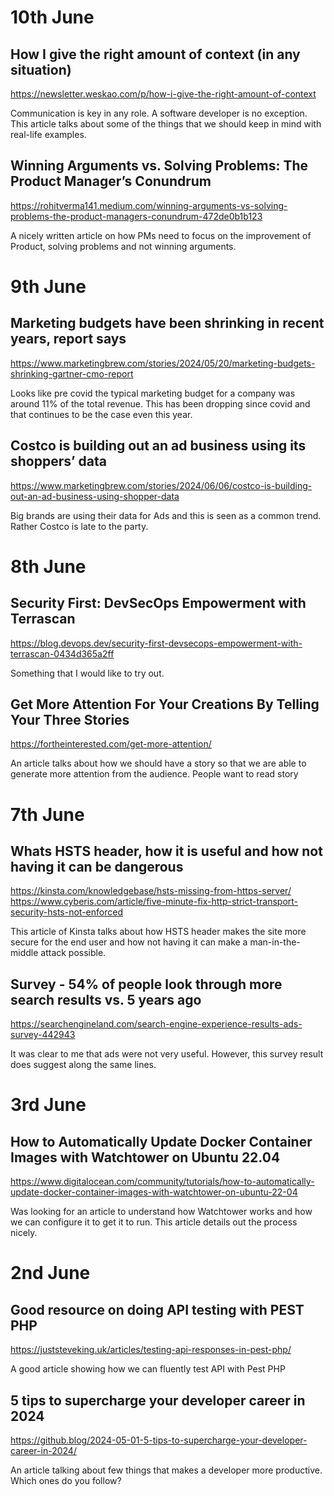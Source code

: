 # 10th June

## How I give the right amount of context (in any situation)
https://newsletter.weskao.com/p/how-i-give-the-right-amount-of-context

Communication is key in any role. A software developer is no exception. 
This article talks about some of the things that we should keep in mind with real-life examples.

## Winning Arguments vs. Solving Problems: The Product Manager’s Conundrum
https://rohitverma141.medium.com/winning-arguments-vs-solving-problems-the-product-managers-conundrum-472de0b1b123

A nicely written article on how PMs need to focus on the improvement of Product, solving problems and not winning arguments.

# 9th June

## Marketing budgets have been shrinking in recent years, report says
https://www.marketingbrew.com/stories/2024/05/20/marketing-budgets-shrinking-gartner-cmo-report

Looks like pre covid the typical marketing budget for a company was around 11% of the total revenue. 
This has been dropping since covid and that continues to be the case even this year.

## Costco is building out an ad business using its shoppers’ data
https://www.marketingbrew.com/stories/2024/06/06/costco-is-building-out-an-ad-business-using-shopper-data

Big brands are using their data for Ads and this is seen as a common trend. Rather Costco is late to the party.

# 8th June

## Security First: DevSecOps Empowerment with Terrascan
https://blog.devops.dev/security-first-devsecops-empowerment-with-terrascan-0434d365a2ff

Something that I would like to try out.

## Get More Attention For Your Creations By Telling Your Three Stories
https://fortheinterested.com/get-more-attention/

An article talks about how we should have a story so that we are able to generate more attention from the audience.
People want to read story

# 7th June
## Whats HSTS header, how it is useful and how not having it can be dangerous
https://kinsta.com/knowledgebase/hsts-missing-from-https-server/
https://www.cyberis.com/article/five-minute-fix-http-strict-transport-security-hsts-not-enforced

This article of Kinsta talks about how HSTS header makes the site more secure for the end user
and how not having it can make a man-in-the-middle attack possible.

## Survey - 54% of people look through more search results vs. 5 years ago
https://searchengineland.com/search-engine-experience-results-ads-survey-442943

It was clear to me that ads were not very useful. However, this survey result does suggest 
along the same lines.

# 3rd June
## How to Automatically Update Docker Container Images with Watchtower on Ubuntu 22.04
https://www.digitalocean.com/community/tutorials/how-to-automatically-update-docker-container-images-with-watchtower-on-ubuntu-22-04

Was looking for an article to understand how Watchtower works and how we can configure it to get it to run.
This article details out the process nicely.

# 2nd June

## Good resource on doing API testing with PEST PHP
https://juststeveking.uk/articles/testing-api-responses-in-pest-php/

A good article showing how we can fluently test API with Pest PHP

## 5 tips to supercharge your developer career in 2024
https://github.blog/2024-05-01-5-tips-to-supercharge-your-developer-career-in-2024/

An article talking about few things that makes a developer more productive. Which ones do you follow?

